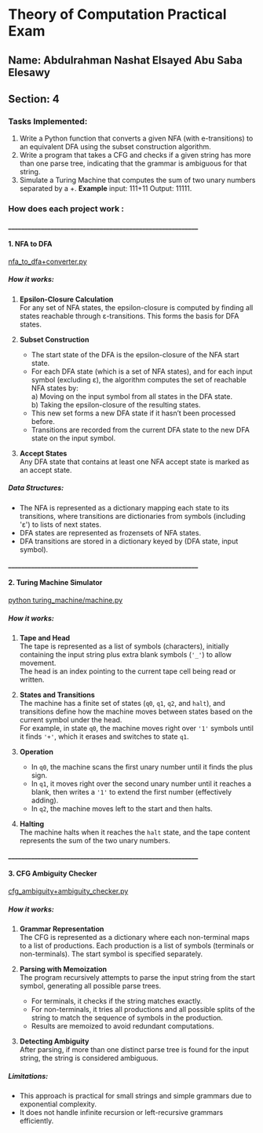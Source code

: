 #  Theory of Computation Practical Exam 

## Name: Abdulrahman Nashat Elsayed Abu Saba Elesawy
## Section: 4

### Tasks Implemented:
1. Write a Python function that converts a given NFA (with e-transitions) to an equivalent DFA using the subset construction algorithm.
2. Write a program that takes a CFG and checks if a given string has more than one parse tree, indicating that the grammar is ambiguous for that string.
3. Simulate a Turing Machine that computes the sum of two unary numbers separated by a +. **Example** input: 111+11 Output: 11111.

### How does each project work :

**__________________________________________________________**
#### 1. NFA to DFA
[nfa_to_dfa+converter.py
](url)

##### How it works:

1. **Epsilon-Closure Calculation**  
   For any set of NFA states, the epsilon-closure is computed by finding all states reachable through ε-transitions. This forms the basis for DFA states.

2. **Subset Construction**  
   - The start state of the DFA is the epsilon-closure of the NFA start state.  
   - For each DFA state (which is a set of NFA states), and for each input symbol (excluding ε), the algorithm computes the set of reachable NFA states by:  
     a) Moving on the input symbol from all states in the DFA state.  
     b) Taking the epsilon-closure of the resulting states.  
   - This new set forms a new DFA state if it hasn’t been processed before.  
   - Transitions are recorded from the current DFA state to the new DFA state on the input symbol.

3. **Accept States**  
   Any DFA state that contains at least one NFA accept state is marked as an accept state.

##### Data Structures:

- The NFA is represented as a dictionary mapping each state to its transitions, where transitions are dictionaries from symbols (including 'ε') to lists of next states.
- DFA states are represented as frozensets of NFA states.
- DFA transitions are stored in a dictionary keyed by (DFA state, input symbol).

**__________________________________________________________**
#### 2. Turing Machine Simulator
[python turing_machine/machine.py
](url)
##### How it works:

1. **Tape and Head**  
   The tape is represented as a list of symbols (characters), initially containing the input string plus extra blank symbols (`'_'`) to allow movement.  
   The head is an index pointing to the current tape cell being read or written.

2. **States and Transitions**  
   The machine has a finite set of states (`q0`, `q1`, `q2`, and `halt`), and transitions define how the machine moves between states based on the current symbol under the head.  
   For example, in state `q0`, the machine moves right over `'1'` symbols until it finds `'+'`, which it erases and switches to state `q1`.

3. **Operation**  
   - In `q0`, the machine scans the first unary number until it finds the plus sign.  
   - In `q1`, it moves right over the second unary number until it reaches a blank, then writes a `'1'` to extend the first number (effectively adding).  
   - In `q2`, the machine moves left to the start and then halts.

4. **Halting**  
   The machine halts when it reaches the `halt` state, and the tape content represents the sum of the two unary numbers.

**__________________________________________________________**
#### 3. CFG Ambiguity Checker
[cfg_ambiguity+ambiguity_checker.py
](url)
##### How it works:

1. **Grammar Representation**  
   The CFG is represented as a dictionary where each non-terminal maps to a list of productions. Each production is a list of symbols (terminals or non-terminals). The start symbol is specified separately.

2. **Parsing with Memoization**  
   The program recursively attempts to parse the input string from the start symbol, generating all possible parse trees.  
   - For terminals, it checks if the string matches exactly.  
   - For non-terminals, it tries all productions and all possible splits of the string to match the sequence of symbols in the production.  
   - Results are memoized to avoid redundant computations.

3. **Detecting Ambiguity**  
   After parsing, if more than one distinct parse tree is found for the input string, the string is considered ambiguous.

##### Limitations:

- This approach is practical for small strings and simple grammars due to exponential complexity.  
- It does not handle infinite recursion or left-recursive grammars efficiently.
